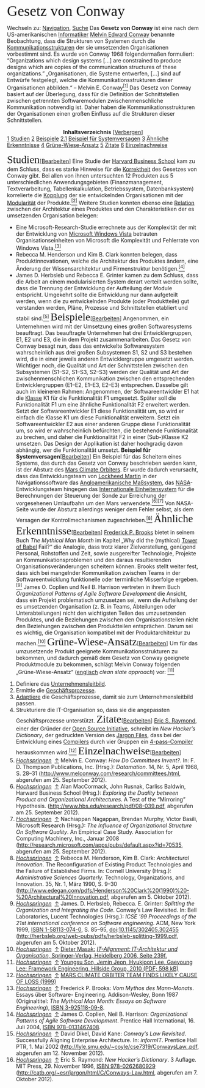 <span style="font-family:Georgia;font-size:28.799999237060547pt;color:#000ff;">Gesetz von Conway</span>

<span style="color:#1b1b1bff;">Wechseln zu:</span> <a href="https://de.wikipedia.org/wiki/Gesetz_von_Conway#mw-head" rel="noopener" class="external-link" target="_blank" style="color:#dca0dff;">Navigation</a><span style="color:#1b1b1bff;">,</span> <a href="https://de.wikipedia.org/wiki/Gesetz_von_Conway#p-search" rel="noopener" class="external-link" target="_blank" style="color:#dca0dff;">Suche</a> 
<span style="color:#1b1b1bff;">Das</span> <span style="color:#1b1b1bff;"><b>Gesetz von Conway</b></span> <span style="color:#1b1b1bff;">ist eine nach dem US-amerikanischen</span> <a href="https://de.wikipedia.org/wiki/Informatiker" rel="noopener" class="external-link" target="_blank" style="color:#dca0dff;">Informatiker</a> <a href="https://de.wikipedia.org/w/index.php?title=Melvin_Conway&action=edit&redlink=1" rel="noopener" class="external-link" target="_blank" style="color:#dca0dff;">Melvin Edward Conway</a> <span style="color:#1b1b1bff;">benannte Beobachtung, dass die Strukturen von Systemen durch die</span> <a href="https://de.wikipedia.org/wiki/Kommunikationsstruktur" rel="noopener" class="external-link" target="_blank" style="color:#dca0dff;">Kommunikationsstrukturen</a> <span style="color:#1b1b1bff;">der sie umsetzenden Organisationen vorbestimmt sind. Es wurde von Conway 1968 folgendermaßen formuliert:</span>
<span style="color:#1b1b1bff;">“Organizations which design systems […] are constrained to produce designs which are copies of the communication structures of these organizations.”</span>
<span style="color:#1b1b1bff;">„Organisationen, die Systeme entwerfen, […] sind auf Entwürfe festgelegt, welche die Kommunikationsstrukturen dieser Organisationen abbilden.“</span>
<span style="color:#1b1b1bff;">– Melvin E. Conway</span><a href="https://de.wikipedia.org/wiki/Gesetz_von_Conway#cite_note-Conway-1" rel="noopener" class="external-link" target="_blank" style="color:#dca0dff;"><sup>[1]</sup></a>
<span style="color:#1b1b1bff;">Das Gesetz von Conway basiert auf der Überlegung, dass für die Definition der Schnittstellen zwischen getrennten Softwaremodulen zwischenmenschliche Kommunikation notwendig ist. Daher haben die Kommunikationsstrukturen der Organisationen einen großen Einfluss auf die Strukturen dieser Schnittstellen.</span>


<p style="text-align:center;margin:0"><span style="color:#000ff;"><b>Inhaltsverzeichnis</b></span>  <span style="color:#1b1b1bff;">[</span><a href="https://de.wikipedia.org/wiki/Gesetz_von_Conway#" rel="noopener" class="external-link" target="_blank" style="color:#dca0dff;">Verbergen</a><span style="color:#1b1b1bff;">]</span> 
</p>
		<a href="https://de.wikipedia.org/wiki/Gesetz_von_Conway#Studien" rel="noopener" class="external-link" target="_blank" style="color:#dca0dff;">1</a>			<a href="https://de.wikipedia.org/wiki/Gesetz_von_Conway#Studien" rel="noopener" class="external-link" target="_blank" style="color:#dca0dff;">Studien</a>			<a href="https://de.wikipedia.org/wiki/Gesetz_von_Conway#Beispiele" rel="noopener" class="external-link" target="_blank" style="color:#dca0dff;">2</a>			<a href="https://de.wikipedia.org/wiki/Gesetz_von_Conway#Beispiele" rel="noopener" class="external-link" target="_blank" style="color:#dca0dff;">Beispiele</a>			<a href="https://de.wikipedia.org/wiki/Gesetz_von_Conway#Beispiel_f.C3.BCr_Systemversagen" rel="noopener" class="external-link" target="_blank" style="color:#dca0dff;">2.1</a>			<a href="https://de.wikipedia.org/wiki/Gesetz_von_Conway#Beispiel_f.C3.BCr_Systemversagen" rel="noopener" class="external-link" target="_blank" style="color:#dca0dff;">Beispiel für Systemversagen</a>			<a href="https://de.wikipedia.org/wiki/Gesetz_von_Conway#.C3.84hnliche_Erkenntnisse" rel="noopener" class="external-link" target="_blank" style="color:#dca0dff;">3</a>			<a href="https://de.wikipedia.org/wiki/Gesetz_von_Conway#.C3.84hnliche_Erkenntnisse" rel="noopener" class="external-link" target="_blank" style="color:#dca0dff;">Ähnliche Erkenntnisse</a>			<a href="https://de.wikipedia.org/wiki/Gesetz_von_Conway#Gr.C3.BCne-Wiese-Ansatz" rel="noopener" class="external-link" target="_blank" style="color:#dca0dff;">4</a>			<a href="https://de.wikipedia.org/wiki/Gesetz_von_Conway#Gr.C3.BCne-Wiese-Ansatz" rel="noopener" class="external-link" target="_blank" style="color:#dca0dff;">Grüne-Wiese-Ansatz</a>			<a href="https://de.wikipedia.org/wiki/Gesetz_von_Conway#Zitate" rel="noopener" class="external-link" target="_blank" style="color:#dca0dff;">5</a>			<a href="https://de.wikipedia.org/wiki/Gesetz_von_Conway#Zitate" rel="noopener" class="external-link" target="_blank" style="color:#dca0dff;">Zitate</a>			<a href="https://de.wikipedia.org/wiki/Gesetz_von_Conway#Einzelnachweise" rel="noopener" class="external-link" target="_blank" style="color:#dca0dff;">6</a>			<a href="https://de.wikipedia.org/wiki/Gesetz_von_Conway#Einzelnachweise" rel="noopener" class="external-link" target="_blank" style="color:#dca0dff;">Einzelnachweise</a>

<span style="font-family:Georgia;font-size:21pt;color:#000ff;">Studien</span><span style="color:#434343ff;">[</span><a href="https://de.wikipedia.org/w/index.php?title=Gesetz_von_Conway&action=edit&section=1" rel="noopener" class="external-link" target="_blank" style="color:#dca0dff;">Bearbeiten</a><span style="color:#434343ff;">]</span>
<span style="color:#1b1b1bff;">Eine Studie der</span> <a href="https://de.wikipedia.org/wiki/Harvard_Business_School" rel="noopener" class="external-link" target="_blank" style="color:#dca0dff;">Harvard Business School</a> <span style="color:#1b1b1bff;">kam zu dem Schluss, dass es starke Hinweise für die</span> <a href="https://de.wikipedia.org/wiki/Korrektheit_(Logik)" rel="noopener" class="external-link" target="_blank" style="color:#dca0dff;">Korrektheit</a> <span style="color:#1b1b1bff;">des Gesetzes von Conway gibt. Bei allen von ihnen untersuchten 12 Produkten aus 5 unterschiedlichen Anwendungsgebieten (Finanzmanagement, Textverarbeitung, Tabellenkalkulation, Betriebssystem, Datenbanksystem) korrelierte die</span> <a href="https://de.wikipedia.org/wiki/Kopplung_(Organisationstheorie)" rel="noopener" class="external-link" target="_blank" style="color:#dca0dff;">Kopplung</a> <span style="color:#1b1b1bff;">der sie entwickelnden Organisationen mit der</span> <a href="https://de.wikipedia.org/wiki/Modularit%C3%A4t" rel="noopener" class="external-link" target="_blank" style="color:#dca0dff;">Modularität</a> <span style="color:#1b1b1bff;">der Produkte.</span><a href="https://de.wikipedia.org/wiki/Gesetz_von_Conway#cite_note-2" rel="noopener" class="external-link" target="_blank" style="color:#dca0dff;"><sup>[2]</sup></a>
<span style="color:#1b1b1bff;">Weitere Studien konnten ebenso eine</span> <a href="https://de.wikipedia.org/wiki/Relation" rel="noopener" class="external-link" target="_blank" style="color:#dca0dff;">Relation</a> <span style="color:#1b1b1bff;">zwischen der Architektur eines Produktes und den Charakteristiken der es umsetzenden Organisation belegen:</span>
- <span style="color:#1b1b1bff;">Eine Microsoft-Research-Studie errechnete aus der Komplexität der mit der Entwicklung von</span> <a href="https://de.wikipedia.org/wiki/Microsoft_Windows_Vista" rel="noopener" class="external-link" target="_blank" style="color:#dca0dff;">Microsoft Windows Vista</a> <span style="color:#1b1b1bff;">betrauten Organisationseinheiten von Microsoft die Komplexität und Fehlerrate von Windows Vista.</span><a href="https://de.wikipedia.org/wiki/Gesetz_von_Conway#cite_note-3" rel="noopener" class="external-link" target="_blank" style="color:#dca0dff;"><sup>[3]</sup></a>
- <span style="color:#1b1b1bff;">Rebecca M. Henderson und Kim B. Clark konnten belegen, dass Produktinnovationen, welche die Architektur des Produktes ändern, eine Änderung der Wissensarchitektur und Firmenstruktur benötigen.</span><a href="https://de.wikipedia.org/wiki/Gesetz_von_Conway#cite_note-4" rel="noopener" class="external-link" target="_blank" style="color:#dca0dff;"><sup>[4]</sup></a>
- <span style="color:#1b1b1bff;">James D. Herbsleb und Rebecca E. Grinter kamen zu dem Schluss, dass die Arbeit an einem modularisierten System derart verteilt werden sollte, dass die Trennung der Entwicklung der Aufteilung der Module entspricht. Umgekehrt sollte die Entwicklung nur dann aufgeteilt werden, wenn die zu entwickelnden Produkte (oder Produktteile) gut verstanden werden, Pläne, Prozesse und Schnittstellen etabliert und stabil sind.</span><a href="https://de.wikipedia.org/wiki/Gesetz_von_Conway#cite_note-5" rel="noopener" class="external-link" target="_blank" style="color:#dca0dff;"><sup>[5]</sup></a>
<span style="font-family:Georgia;font-size:21pt;color:#000ff;">Beispiele</span><span style="color:#434343ff;">[</span><a href="https://de.wikipedia.org/w/index.php?title=Gesetz_von_Conway&action=edit&section=2" rel="noopener" class="external-link" target="_blank" style="color:#dca0dff;">Bearbeiten</a><span style="color:#434343ff;">]</span>
<span style="color:#1b1b1bff;">Angenommen, ein Unternehmen wird mit der Umsetzung eines großen Softwaresystems beauftragt. Das beauftragte Unternehmen hat drei Entwicklergruppen, E1, E2 und E3, die in dem Projekt zusammenarbeiten. Das Gesetz von Conway besagt nun, dass das entwickelte Softwaresystem wahrscheinlich aus drei großen Subsystemen S1, S2 und S3 bestehen wird, die in einer jeweils anderen Entwicklergruppe umgesetzt werden. Wichtiger noch, die Qualität und Art der Schnittstellen zwischen den Subsystemen (S1–S2, S1–S3, S2–S3) werden der Qualität und Art der zwischenmenschlichen Kommunikation zwischen den entsprechenden Entwicklergruppen (E1–E2, E1–E3, E2–E3) entsprechen.</span>
<span style="color:#1b1b1bff;">Dasselbe gilt auch im kleineren Rahmen: Angenommen, der Softwareentwickler E1 hat die</span> <a href="https://de.wikipedia.org/wiki/Klasse_(Programmierung)" rel="noopener" class="external-link" target="_blank" style="color:#dca0dff;">Klasse</a> <span style="color:#1b1b1bff;">K1 für die Funktionalität F1 umgesetzt. Später soll die Funktionalität F1 um eine ähnliche Funktionalität F2 erweitert werden. Setzt der Softwareentwickler E1 diese Funktionalität um, so wird er einfach die Klasse K1 um diese Funktionalität erweitern. Setzt ein Softwareentwickler E2 aus einer anderen Gruppe diese Funktionalität um, so wird er wahrscheinlich befürchten, die bestehende Funktionalität zu brechen, und daher die Funktionalität F2 in einer (Sub-)Klasse K2 umsetzen. Das Design der Applikation ist daher hochgradig davon abhängig, wer die Funktionalität umsetzt.</span>
<span style="color:#000ff;"><b>Beispiel für Systemversagen</b></span><span style="color:#434343ff;">[</span><a href="https://de.wikipedia.org/w/index.php?title=Gesetz_von_Conway&action=edit&section=3" rel="noopener" class="external-link" target="_blank" style="color:#dca0dff;">Bearbeiten</a><span style="color:#434343ff;">]</span>
<span style="color:#1b1b1bff;">Ein Beispiel für das Scheitern eines Systems, das durch das Gesetz von Conway beschrieben werden kann, ist der Absturz des</span> <a href="https://de.wikipedia.org/wiki/Mars_Climate_Orbiter" rel="noopener" class="external-link" target="_blank" style="color:#dca0dff;">Mars Climate Orbiters</a><span style="color:#1b1b1bff;">. Er wurde dadurch verursacht, dass das Entwicklungsteam von</span> <a href="https://de.wikipedia.org/wiki/Lockheed_Martin" rel="noopener" class="external-link" target="_blank" style="color:#dca0dff;">Lockheed Martin</a> <span style="color:#1b1b1bff;">in der Navigationssoftware das</span> <a href="https://de.wikipedia.org/wiki/Angloamerikanisches_Ma%C3%9Fsystem" rel="noopener" class="external-link" target="_blank" style="color:#dca0dff;">Angloamerikanische Maßsystem</a><span style="color:#1b1b1bff;">, das</span> <a href="https://de.wikipedia.org/wiki/National_Aeronautics_and_Space_Administration" rel="noopener" class="external-link" target="_blank" style="color:#dca0dff;">NASA</a><span style="color:#1b1b1bff;">-Entwicklungsteam hingegen das</span> <a href="https://de.wikipedia.org/wiki/Internationales_Einheitensystem" rel="noopener" class="external-link" target="_blank" style="color:#dca0dff;">Internationale Einheitensystem</a> <span style="color:#1b1b1bff;">für die Berechnungen der Steuerung der Sonde zur Erreichung der vorgesehenen Umlaufbahn um den Mars verwendete.</span><a href="https://de.wikipedia.org/wiki/Gesetz_von_Conway#cite_note-6" rel="noopener" class="external-link" target="_blank" style="color:#dca0dff;"><sup>[6]</sup></a><a href="https://de.wikipedia.org/wiki/Gesetz_von_Conway#cite_note-7" rel="noopener" class="external-link" target="_blank" style="color:#dca0dff;"><sup>[7]</sup></a> <span style="color:#1b1b1bff;">Von NASA-Seite wurde der Absturz allerdings weniger dem Fehler selbst, als dem Versagen der Kontrollmechanismen zugeschrieben.</span><a href="https://de.wikipedia.org/wiki/Gesetz_von_Conway#cite_note-8" rel="noopener" class="external-link" target="_blank" style="color:#dca0dff;"><sup>[8]</sup></a>
<span style="font-family:Georgia;font-size:21pt;color:#000ff;">Ähnliche Erkenntnisse</span><span style="color:#434343ff;">[</span><a href="https://de.wikipedia.org/w/index.php?title=Gesetz_von_Conway&action=edit&section=4" rel="noopener" class="external-link" target="_blank" style="color:#dca0dff;">Bearbeiten</a><span style="color:#434343ff;">]</span>
<a href="https://de.wikipedia.org/wiki/Frederick_P._Brooks" rel="noopener" class="external-link" target="_blank" style="color:#92f9cff;">Frederick P. Brooks</a> <span style="color:#1b1b1bff;">bietet in seinem Buch</span> <span style="color:#1b1b1bff;"><i>The Mythical Man Month</i></span> <span style="color:#1b1b1bff;">im Kapitel „Why did the (mythical)</span> <a href="https://de.wikipedia.org/wiki/Turmbau_zu_Babel" rel="noopener" class="external-link" target="_blank" style="color:#dca0dff;">Tower of Babel</a> <span style="color:#1b1b1bff;">Fail?“ die Analogie, dass trotz klarer Zielvorstellung, genügend Personal, Rohstoffen und Zeit, sowie ausgereifter Technologie, Projekte an Kommunikationsproblemen und den daraus resultierenden Organisationsveränderungen scheitern können. Brooks stellt weiter fest, dass sich bei mangelnder Kommunikation zwischen Teams in der Softwareentwicklung funktionelle oder terminliche Misserfolge ergeben.</span><a href="https://de.wikipedia.org/wiki/Gesetz_von_Conway#cite_note-9" rel="noopener" class="external-link" target="_blank" style="color:#dca0dff;"><sup>[9]</sup></a>
<span style="color:#1b1b1bff;">James O. Coplien und Neil B. Harrison vertreten in ihrem Buch</span> <span style="color:#1b1b1bff;"><i>Organizational Patterns of Agile Software Development</i></span> <span style="color:#1b1b1bff;">die Ansicht, dass ein Projekt problematisch umzusetzen sei, wenn die Aufteilung der es umsetzenden Organisation (z. B. in Teams, Abteilungen oder Unterabteilungen) nicht den wichtigsten Teilen des umzusetzenden Produktes, und die Beziehungen zwischen den Organisationsteilen nicht den Beziehungen zwischen den Produktteilen entsprächen. Darum sei es wichtig, die Organisation kompatibel mit der Produktarchitektur zu machen.</span><a href="https://de.wikipedia.org/wiki/Gesetz_von_Conway#cite_note-10" rel="noopener" class="external-link" target="_blank" style="color:#dca0dff;"><sup>[10]</sup></a>
<span style="font-family:Georgia;font-size:21pt;color:#000ff;">Grüne-Wiese-Ansatz</span><span style="color:#434343ff;">[</span><a href="https://de.wikipedia.org/w/index.php?title=Gesetz_von_Conway&action=edit&section=5" rel="noopener" class="external-link" target="_blank" style="color:#dca0dff;">Bearbeiten</a><span style="color:#434343ff;">]</span>
<span style="color:#1b1b1bff;">Um für das umzusetzende Produkt geeignete Kommunikationsstrukturen zu bekommen, und dadurch gemäß dem Gesetz von Conway geeignete Produktmodule zu bekommen, schlägt Melvin Conway folgenden „Grüne-Wiese-Ansatz“ (</span><a href="https://de.wikipedia.org/wiki/Englische_Sprache" rel="noopener" class="external-link" target="_blank" style="color:#dca0dff;">englisch</a> <span style="color:#1b1b1bff;"><i>clean slate approach</i></span><span style="color:#1b1b1bff;">) vor:</span> <a href="https://de.wikipedia.org/wiki/Gesetz_von_Conway#cite_note-11" rel="noopener" class="external-link" target="_blank" style="color:#dca0dff;"><sup>[11]</sup></a>
1. <span style="color:#1b1b1bff;">Definiere das</span> <a href="https://de.wikipedia.org/wiki/Unternehmensleitbild" rel="noopener" class="external-link" target="_blank" style="color:#dca0dff;">Unternehmensleitbild</a><span style="color:#1b1b1bff;">.</span>
2. <span style="color:#1b1b1bff;">Ermittle die</span> <a href="https://de.wikipedia.org/wiki/Gesch%C3%A4ftsprozess" rel="noopener" class="external-link" target="_blank" style="color:#dca0dff;">Geschäftsprozesse</a><span style="color:#1b1b1bff;">.</span>
3. <a href="https://de.wikipedia.org/wiki/Re-Engineering" rel="noopener" class="external-link" target="_blank" style="color:#dca0dff;">Adaptiere</a> <span style="color:#1b1b1bff;">die Geschäftsprozesse, damit sie zum Unternehmensleitbild passen.</span>
4. <span style="color:#1b1b1bff;">Strukturiere die IT-Organisation so, dass sie die angepassten Geschäftsprozesse unterstützt.</span>
<span style="font-family:Georgia;font-size:21pt;color:#000ff;">Zitate</span><span style="color:#434343ff;">[</span><a href="https://de.wikipedia.org/w/index.php?title=Gesetz_von_Conway&action=edit&section=6" rel="noopener" class="external-link" target="_blank" style="color:#dca0dff;">Bearbeiten</a><span style="color:#434343ff;">]</span>
<a href="https://de.wikipedia.org/wiki/Eric_S._Raymond" rel="noopener" class="external-link" target="_blank" style="color:#92f9cff;">Eric S. Raymond</a><span style="color:#1b1b1bff;">, einer der Gründer der</span> <a href="https://de.wikipedia.org/wiki/Open_Source_Initiative" rel="noopener" class="external-link" target="_blank" style="color:#dca0dff;">Open Source Initiative</a><span style="color:#1b1b1bff;">, schreibt im</span> <span style="color:#1b1b1bff;"><i>New Hacker’s Dictionary</i></span><span style="color:#1b1b1bff;">, der gedruckten Version des</span> <a href="https://de.wikipedia.org/wiki/Jargon_File" rel="noopener" class="external-link" target="_blank" style="color:#dca0dff;">Jargon Files</a><span style="color:#1b1b1bff;">, dass bei der Entwicklung eines</span> <a href="https://de.wikipedia.org/wiki/Compiler" rel="noopener" class="external-link" target="_blank" style="color:#dca0dff;">Compilers</a> <span style="color:#1b1b1bff;">durch vier Gruppen ein</span> <a href="https://de.wikipedia.org/wiki/Compiler#Einordnung_verschiedener_Compiler-Arten" rel="noopener" class="external-link" target="_blank" style="color:#dca0dff;">4-pass-Compiler</a> <span style="color:#1b1b1bff;">herauskommen wird.</span><a href="https://de.wikipedia.org/wiki/Gesetz_von_Conway#cite_note-12" rel="noopener" class="external-link" target="_blank" style="color:#dca0dff;"><sup>[12]</sup></a>
<span style="font-family:Georgia;font-size:21pt;color:#000ff;">Einzelnachweise</span><span style="color:#434343ff;">[</span><a href="https://de.wikipedia.org/w/index.php?title=Gesetz_von_Conway&action=edit&section=7" rel="noopener" class="external-link" target="_blank" style="color:#dca0dff;">Bearbeiten</a><span style="color:#434343ff;">]</span>
1. <a href="https://de.wikipedia.org/wiki/Gesetz_von_Conway#cite_ref-Conway_1-0" rel="noopener" class="external-link" target="_blank" style="color:#dca0dff;"><i>Hochspringen</i></a>  <a href="https://de.wikipedia.org/wiki/Gesetz_von_Conway#cite_ref-Conway_1-0" rel="noopener" class="external-link" target="_blank" style="font-family:.SFNSText;color:#dca0dff;">↑</a> <span style="color:#1b1b1bff;">Melvin E. Conway:</span> <span style="color:#1b1b1bff;"><i>How Do Committees Invent?</i></span><span style="color:#1b1b1bff;">. In: F. D. Thompson Publications, Inc. (Hrsg.):</span> <span style="color:#1b1b1bff;"><i>Datamation</i></span><span style="color:#1b1b1bff;">. 14, Nr. 5, April 1968, S. 28–31 (</span><a href="http://www.melconway.com/research/committees.html" rel="noopener" class="external-link" target="_blank" style="color:#dca0dff;">http://www.melconway.com/research/committees.html</a><span style="color:#1b1b1bff;">, abgerufen am 25. September 2012).</span>
2. <a href="https://de.wikipedia.org/wiki/Gesetz_von_Conway#cite_ref-2" rel="noopener" class="external-link" target="_blank" style="color:#dca0dff;"><i>Hochspringen</i></a>  <a href="https://de.wikipedia.org/wiki/Gesetz_von_Conway#cite_ref-2" rel="noopener" class="external-link" target="_blank" style="font-family:.SFNSText;color:#dca0dff;">↑</a> <span style="color:#1b1b1bff;">Alan MacCormack, John Rusnak, Carliss Baldwin, Harward Business School (Hrsg.):</span> <span style="color:#1b1b1bff;"><i>Exploring the Duality between Product and Organizational Architectures</i></span><span style="color:#1b1b1bff;">. A Test of the “Mirroring” Hypothesis. (</span><a href="http://www.hbs.edu/research/pdf/08-039.pdf" rel="noopener" class="external-link" target="_blank" style="color:#dca0dff;">http://www.hbs.edu/research/pdf/08-039.pdf</a><span style="color:#1b1b1bff;">, abgerufen am 25. September 2012).</span>
3. <a href="https://de.wikipedia.org/wiki/Gesetz_von_Conway#cite_ref-3" rel="noopener" class="external-link" target="_blank" style="color:#dca0dff;"><i>Hochspringen</i></a>  <a href="https://de.wikipedia.org/wiki/Gesetz_von_Conway#cite_ref-3" rel="noopener" class="external-link" target="_blank" style="font-family:.SFNSText;color:#dca0dff;">↑</a> <span style="color:#1b1b1bff;">Nachiappan Nagappan, Brendan Murphy, Victor Basili, Microsoft Research (Hrsg.):</span> <span style="color:#1b1b1bff;"><i>The Influence of Organizational Structure On Software Quality</i></span><span style="color:#1b1b1bff;">. An Empirical Case Study. Association for Computing Machinery, Inc., Januar 2008 (</span><a href="http://research.microsoft.com/apps/pubs/default.aspx?id=70535" rel="noopener" class="external-link" target="_blank" style="color:#dca0dff;">http://research.microsoft.com/apps/pubs/default.aspx?id=70535</a><span style="color:#1b1b1bff;">, abgerufen am 25. September 2012).</span>
4. <a href="https://de.wikipedia.org/wiki/Gesetz_von_Conway#cite_ref-4" rel="noopener" class="external-link" target="_blank" style="color:#dca0dff;"><i>Hochspringen</i></a>  <a href="https://de.wikipedia.org/wiki/Gesetz_von_Conway#cite_ref-4" rel="noopener" class="external-link" target="_blank" style="font-family:.SFNSText;color:#dca0dff;">↑</a> <span style="color:#1b1b1bff;">Rebecca M. Henderson, Kim B. Clark:</span> <span style="color:#1b1b1bff;"><i>Architectural Innovation</i></span><span style="color:#1b1b1bff;">. The Reconfiguration of Existing Product Technologies and the Failure of Established Firms. In: Cornell University (Hrsg.):</span> <span style="color:#1b1b1bff;"><i>Administrative Sciences Quarterly</i></span><span style="color:#1b1b1bff;">. Technology, Organizations, and Innovation. 35, Nr. 1, März 1990, S. 9–30 (</span><a href="http://www.edegan.com/pdfs/Henderson%20Clark%20(1990)%20-%20Architectural%20Innovation.pdf" rel="noopener" class="external-link" target="_blank" style="color:#dca0dff;">http://www.edegan.com/pdfs/Henderson%20Clark%20(1990)%20-%20Architectural%20Innovation.pdf</a><span style="color:#1b1b1bff;">, abgerufen am 5. Oktober 2012).</span>
5. <a href="https://de.wikipedia.org/wiki/Gesetz_von_Conway#cite_ref-5" rel="noopener" class="external-link" target="_blank" style="color:#dca0dff;"><i>Hochspringen</i></a>  <a href="https://de.wikipedia.org/wiki/Gesetz_von_Conway#cite_ref-5" rel="noopener" class="external-link" target="_blank" style="font-family:.SFNSText;color:#dca0dff;">↑</a> <span style="color:#1b1b1bff;">James. D. Herbsleb, Rebecca. E. Grinter:</span> <span style="color:#1b1b1bff;"><i>Splitting the Organization and Integrating the Code</i></span><span style="color:#1b1b1bff;">. Conway’s Law Revisited. In: Bell Laboratories, Lucent Technologies (Hrsg.):</span> <span style="color:#1b1b1bff;"><i>ICSE '99 Proceedings of the 21st international conference on Software engineering</i></span><span style="color:#1b1b1bff;">. ACM, New York 1999,</span> <a href="https://de.wikipedia.org/wiki/Spezial:ISBN-Suche/1581130740" rel="noopener" class="external-link" target="_blank" style="color:#dca0dff;">ISBN 1-58113-074-0</a><span style="color:#1b1b1bff;">, S. 85–95,</span> <a href="https://de.wikipedia.org/wiki/Digital_Object_Identifier" rel="noopener" class="external-link" target="_blank" style="color:#dca0dff;">doi</a><span style="color:#1b1b1bff;">:</span><a href="https://dx.doi.org/10.1145%2F302405.302455" rel="noopener" class="external-link" target="_blank" style="color:#dca0dff;">10.1145/302405.302455</a> <span style="color:#1b1b1bff;">(</span><a href="http://herbsleb.org/web-pubs/pdfs/herbsleb-splitting-1999.pdf" rel="noopener" class="external-link" target="_blank" style="color:#dca0dff;">http://herbsleb.org/web-pubs/pdfs/herbsleb-splitting-1999.pdf</a><span style="color:#1b1b1bff;">, abgerufen am 5. Oktober 2012).</span>
6. <a href="https://de.wikipedia.org/wiki/Gesetz_von_Conway#cite_ref-6" rel="noopener" class="external-link" target="_blank" style="color:#dca0dff;"><i>Hochspringen</i></a>  <a href="https://de.wikipedia.org/wiki/Gesetz_von_Conway#cite_ref-6" rel="noopener" class="external-link" target="_blank" style="font-family:.SFNSText;color:#dca0dff;">↑</a> <a href="http://books.google.fr/books?id=CCXK0R5B_uoC&pg=PA239&dq=%22Conway%27s+law%22+mars&hl=da&sa=X&ei=gSKaULflNYOp0AXvjIGwCQ&redir_esc=y#v=onepage&q=%22Conway%27s%20law%22%20mars&f=false" rel="noopener" class="external-link" target="_blank" style="color:#dca0dff;">Dieter Masak:</a> <a href="http://books.google.fr/books?id=CCXK0R5B_uoC&pg=PA239&dq=%22Conway%27s+law%22+mars&hl=da&sa=X&ei=gSKaULflNYOp0AXvjIGwCQ&redir_esc=y#v=onepage&q=%22Conway%27s%20law%22%20mars&f=false" rel="noopener" class="external-link" target="_blank" style="color:#dca0dff;"><i>IT-Alignment: IT-Architektur und Organisation</i></a><a href="http://books.google.fr/books?id=CCXK0R5B_uoC&pg=PA239&dq=%22Conway%27s+law%22+mars&hl=da&sa=X&ei=gSKaULflNYOp0AXvjIGwCQ&redir_esc=y#v=onepage&q=%22Conway%27s%20law%22%20mars&f=false" rel="noopener" class="external-link" target="_blank" style="color:#dca0dff;">, Springer-Verlag, Heidelberg 2006, Seite 239f.</a>
7. <a href="https://de.wikipedia.org/wiki/Gesetz_von_Conway#cite_ref-7" rel="noopener" class="external-link" target="_blank" style="color:#dca0dff;"><i>Hochspringen</i></a>  <a href="https://de.wikipedia.org/wiki/Gesetz_von_Conway#cite_ref-7" rel="noopener" class="external-link" target="_blank" style="font-family:.SFNSText;color:#dca0dff;">↑</a> <a href="http://www.hillside.net/plop/2010/papers/son.pdf" rel="noopener" class="external-link" target="_blank" style="color:#dca0dff;">Youngsu Son, Jemin Jeon, Hyukjoon Lee, Gaeyoung Lee: Framework Engineering. Hillside Group, 2010 (PDF; 598 kB)</a>
8. <a href="https://de.wikipedia.org/wiki/Gesetz_von_Conway#cite_ref-8" rel="noopener" class="external-link" target="_blank" style="color:#dca0dff;"><i>Hochspringen</i></a>  <a href="https://de.wikipedia.org/wiki/Gesetz_von_Conway#cite_ref-8" rel="noopener" class="external-link" target="_blank" style="font-family:.SFNSText;color:#dca0dff;">↑</a> <a href="http://mars.jpl.nasa.gov/msp98/news/mco990930.html" rel="noopener" class="external-link" target="_blank" style="color:#dca0dff;">MARS CLIMATE ORBITER TEAM FINDS LIKELY CAUSE OF LOSS (1999)</a>
9. <a href="https://de.wikipedia.org/wiki/Gesetz_von_Conway#cite_ref-9" rel="noopener" class="external-link" target="_blank" style="color:#dca0dff;"><i>Hochspringen</i></a>  <a href="https://de.wikipedia.org/wiki/Gesetz_von_Conway#cite_ref-9" rel="noopener" class="external-link" target="_blank" style="font-family:.SFNSText;color:#dca0dff;">↑</a> <span style="color:#1b1b1bff;">Frederick P. Brooks:</span> <span style="color:#1b1b1bff;"><i>Vom Mythos des Mann-Monats</i></span><span style="color:#1b1b1bff;">. Essays über Software- Engineering. Addison-Wesley, Bonn 1987 (Originaltitel:</span> <span style="color:#1b1b1bff;"><i>The Mythical Man Month: Essays on Software Engineering</i></span><span style="color:#1b1b1bff;">),</span> <a href="https://de.wikipedia.org/wiki/Spezial:ISBN-Suche/3925118098" rel="noopener" class="external-link" target="_blank" style="color:#dca0dff;">ISBN 3-925118-09-8</a><span style="color:#1b1b1bff;">.</span>
10. <a href="https://de.wikipedia.org/wiki/Gesetz_von_Conway#cite_ref-10" rel="noopener" class="external-link" target="_blank" style="color:#dca0dff;"><i>Hochspringen</i></a>  <a href="https://de.wikipedia.org/wiki/Gesetz_von_Conway#cite_ref-10" rel="noopener" class="external-link" target="_blank" style="font-family:.SFNSText;color:#dca0dff;">↑</a> <span style="color:#1b1b1bff;">James O. Coplien, Neil B. Harrison:</span> <span style="color:#1b1b1bff;"><i>Organizational Patterns of Agile Software Development</i></span><span style="color:#1b1b1bff;">. Prentice Hall International, 16. Juli 2004,</span> <a href="https://de.wikipedia.org/wiki/Spezial:ISBN-Suche/9780131467408" rel="noopener" class="external-link" target="_blank" style="color:#dca0dff;">ISBN 978-0131467408</a><span style="color:#1b1b1bff;">.</span>
11. <a href="https://de.wikipedia.org/wiki/Gesetz_von_Conway#cite_ref-11" rel="noopener" class="external-link" target="_blank" style="color:#dca0dff;"><i>Hochspringen</i></a>  <a href="https://de.wikipedia.org/wiki/Gesetz_von_Conway#cite_ref-11" rel="noopener" class="external-link" target="_blank" style="font-family:.SFNSText;color:#dca0dff;">↑</a> <span style="color:#1b1b1bff;">David Dikel, David Kane:</span> <span style="color:#1b1b1bff;"><i>Conway’s Law Revisited</i></span><span style="color:#1b1b1bff;">. Successfully Aligning Enterprise Architecture. In:</span> <span style="color:#1b1b1bff;"><i>informIT</i></span><span style="color:#1b1b1bff;">. Prentice Hall PTR, 1. Mai 2002 (</span><a href="http://lyle.smu.edu/~coyle/cse7319/ConwaysLaw..pdf" rel="noopener" class="external-link" target="_blank" style="color:#dca0dff;">http://lyle.smu.edu/~coyle/cse7319/ConwaysLaw..pdf</a><span style="color:#1b1b1bff;">, abgerufen am 12. November 2012).</span>
12. <a href="https://de.wikipedia.org/wiki/Gesetz_von_Conway#cite_ref-12" rel="noopener" class="external-link" target="_blank" style="color:#dca0dff;"><i>Hochspringen</i></a>  <a href="https://de.wikipedia.org/wiki/Gesetz_von_Conway#cite_ref-12" rel="noopener" class="external-link" target="_blank" style="font-family:.SFNSText;color:#dca0dff;">↑</a> <span style="color:#1b1b1bff;">Eric S. Raymond:</span> <span style="color:#1b1b1bff;"><i>New Hacker’s Dictionary</i></span><span style="color:#1b1b1bff;">. 3 Auflage. MIT Press, 29. November 1996,</span> <a href="https://de.wikipedia.org/wiki/Spezial:ISBN-Suche/9780262680929" rel="noopener" class="external-link" target="_blank" style="color:#dca0dff;">ISBN 978-0262680929</a> <span style="color:#1b1b1bff;">(</span><a href="http://catb.org/~esr/jargon/html/C/Conways-Law.html" rel="noopener" class="external-link" target="_blank" style="color:#dca0dff;">http://catb.org/~esr/jargon/html/C/Conways-Law.html</a><span style="color:#1b1b1bff;">, abgerufen am 7. Oktober 2012).</span>